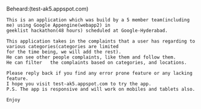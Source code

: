 Beheard:(test-ak5.appspot.com)

	This is an application which was build by a 5 member team(including me) using Google Appengine(webapp2) in  
	geeklist hackathon(48 hours) scheduled at Google-Hyderabad.  
	
	This application takes in the complaints that a user has regarding to various categories(categories are limited  
	for the time being, we will add the rest).  
	He can see other people complaints, like them and follow them.  
	He can filter   the complaints based on categories, and locations.  
	
	Please reply back if you find any error prone feature or any lacking feature.  
	I hope you visit test-ak5.appspot.com to try the app.  
	P.S. The app is responsive and will work on mobiles and tablets also.  
	
	Enjoy  
